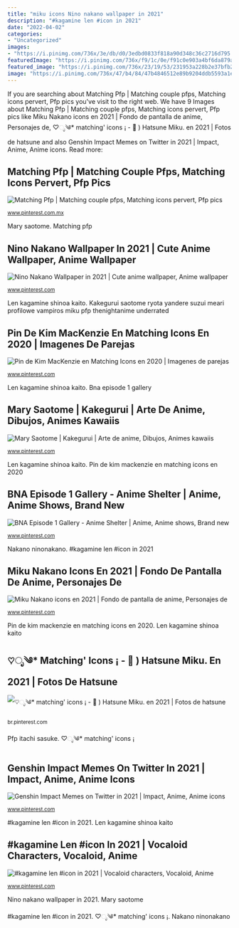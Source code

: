 ```yaml
---
title: "miku icons Nino nakano wallpaper in 2021"
description: "#kagamine len #icon in 2021"
date: "2022-04-02"
categories:
- "Uncategorized"
images:
- "https://i.pinimg.com/736x/3e/db/d0/3edbd0833f818a90d348c36c2716d795.jpg"
featuredImage: "https://i.pinimg.com/736x/f9/1c/0e/f91c0e903a4bf6da879a14bdd78b06a5.jpg"
featured_image: "https://i.pinimg.com/736x/23/19/53/231953a228b2e37bfb2d0ddc927de7fa.jpg"
image: "https://i.pinimg.com/736x/47/b4/84/47b4846512e89b9204ddb5593a1e9973.jpg"
---
```


If you are searching about Matching Pfp | Matching couple pfps, Matching icons pervert, Pfp pics you've visit to the right web. We have 9 Images about Matching Pfp | Matching couple pfps, Matching icons pervert, Pfp pics like Miku Nakano icons en 2021 | Fondo de pantalla de anime, Personajes de, ♡ೃ༄* matching&#039; icons ¡ - 🌸 ) Hatsune Miku. en 2021 | Fotos de hatsune and also Genshin Impact Memes on Twitter in 2021 | Impact, Anime, Anime icons. Read more:

## Matching Pfp | Matching Couple Pfps, Matching Icons Pervert, Pfp Pics

![Matching Pfp | Matching couple pfps, Matching icons pervert, Pfp pics](https://i.pinimg.com/736x/61/c5/fe/61c5feb70cc47fd99d6ce25ee58b87bb.jpg "Miku nakano icons en 2021")

<small>www.pinterest.com.mx</small>

Mary saotome. Matching pfp

## Nino Nakano Wallpaper In 2021 | Cute Anime Wallpaper, Anime Wallpaper

![Nino Nakano Wallpaper in 2021 | Cute anime wallpaper, Anime wallpaper](https://i.pinimg.com/736x/ff/9c/62/ff9c62ee8765c36ed94a2a20376a9439.jpg "Genshin impact memes on twitter in 2021")

<small>www.pinterest.com</small>

Len kagamine shinoa kaito. Kakegurui saotome ryota yandere suzui meari profilowe vampiros miku pfp thenightanime underrated

## Pin De Kim MacKenzie En Matching Icons En 2020 | Imagenes De Parejas

![Pin de Kim MacKenzie en Matching Icons en 2020 | Imagenes de parejas](https://i.pinimg.com/736x/47/b4/84/47b4846512e89b9204ddb5593a1e9973.jpg "Matching pfp")

<small>www.pinterest.com</small>

Len kagamine shinoa kaito. Bna episode 1 gallery

## Mary Saotome | Kakegurui | Arte De Anime, Dibujos, Animes Kawaiis

![Mary Saotome | Kakegurui | Arte de anime, Dibujos, Animes kawaiis](https://i.pinimg.com/736x/3e/db/d0/3edbd0833f818a90d348c36c2716d795.jpg "♡ೃ༄* matching&#039; icons ¡")

<small>www.pinterest.com</small>

Len kagamine shinoa kaito. Pin de kim mackenzie en matching icons en 2020

## BNA Episode 1 Gallery - Anime Shelter | Anime, Anime Shows, Brand New

![BNA Episode 1 Gallery - Anime Shelter | Anime, Anime shows, Brand new](https://i.pinimg.com/736x/e8/1b/78/e81b7805bcdad336e885893ad79f5848.jpg "Matching pfps pervert miku")

<small>www.pinterest.com</small>

Nakano ninonakano. #kagamine len #icon in 2021

## Miku Nakano Icons En 2021 | Fondo De Pantalla De Anime, Personajes De

![Miku Nakano icons en 2021 | Fondo de pantalla de anime, Personajes de](https://i.pinimg.com/736x/23/19/53/231953a228b2e37bfb2d0ddc927de7fa.jpg "Nino nakano wallpaper in 2021")

<small>www.pinterest.com</small>

Pin de kim mackenzie en matching icons en 2020. Len kagamine shinoa kaito

## ♡ೃ༄* Matching&#039; Icons ¡ - 🌸 ) Hatsune Miku. En 2021 | Fotos De Hatsune

![♡ೃ༄* matching&#039; icons ¡ - 🌸 ) Hatsune Miku. en 2021 | Fotos de hatsune](https://i.pinimg.com/736x/c0/4f/aa/c04faaee066914b9988f1a0113cf43b2.jpg "Nino nakano wallpaper in 2021")

<small>br.pinterest.com</small>

Pfp itachi sasuke. ♡ೃ༄* matching&#039; icons ¡

## Genshin Impact Memes On Twitter In 2021 | Impact, Anime, Anime Icons

![Genshin Impact Memes on Twitter in 2021 | Impact, Anime, Anime icons](https://i.pinimg.com/736x/f9/1c/0e/f91c0e903a4bf6da879a14bdd78b06a5.jpg "♡ೃ༄* matching&#039; icons ¡")

<small>www.pinterest.com</small>

#kagamine len #icon in 2021. Len kagamine shinoa kaito

## #kagamine Len #icon In 2021 | Vocaloid Characters, Vocaloid, Anime

![#kagamine len #icon in 2021 | Vocaloid characters, Vocaloid, Anime](https://i.pinimg.com/736x/0e/46/3f/0e463f0875f104207276c6ee72c74fc1.jpg "Mary saotome")

<small>www.pinterest.com</small>

Nino nakano wallpaper in 2021. Mary saotome

#kagamine len #icon in 2021. ♡ೃ༄* matching&#039; icons ¡. Nakano ninonakano

